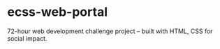 # ecss-web-portal
 72-hour web development challenge project – built with HTML, CSS for social impact.
